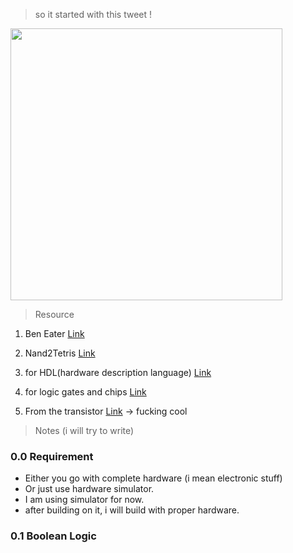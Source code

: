 > so it started with this tweet ! 

<img src="https://github.com/saurabhaloneai/computer-from-scratch/blob/main/images/Screenshot%202024-07-10%20at%2010.25.39%E2%80%AFAM.png"  width="435">

> Resource 

1. Ben Eater [Link](https://eater.net/8bit)

2. Nand2Tetris [Link](https://www.nand2tetris.org)

3. for HDL(hardware description language) [Link](https://drive.google.com/file/d/1dPj4XNby9iuAs-47U9k3xtYy9hJ-ET0T/view)

4. for logic gates and chips [Link](https://b1391bd6-da3d-477d-8c01-38cdf774495a.filesusr.com/ugd/44046b_f2c9e41f0b204a34ab78be0ae4953128.pdf)

5. From the transistor [Link](https://www.fromthetransistor.com/) -> fucking cool 

> Notes (i will try to write)

### 0.0 Requirement 

- Either you go with complete hardware (i mean electronic stuff)
- Or just use hardware simulator.
- I am using simulator for now.
- after building on it, i will build with proper hardware.

### 0.1 Boolean Logic 
